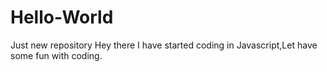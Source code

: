 # Hello-World
Just new repository
Hey there I have started coding in Javascript,Let have some fun with coding.
